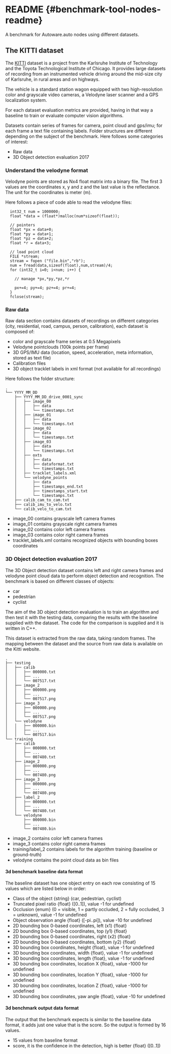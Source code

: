README {#benchmark-tool-nodes-readme}
=============================

A benchmark for Autoware.auto nodes using different datasets.


## The KITTI dataset

The [KITTI](http://www.cvlibs.net/datasets/kitti/) dataset is a project from the
Karlsruhe Institute of Technology and the Toyota Technological Institute of
Chicago. It provides large datasets of recording from an instrumented vehicle
driving around the mid-size city of Karlsruhe, in rural areas and on highways.

The vehicle is a standard station wagon equipped with two high-resolution color
and grayscale video cameras, a Velodyne laser scanner and a GPS localization
system.

For each dataset evaluation metrics are provided, having in that way a baseline
to train or evaluate computer vision algorithms.

Datasets contain series of frames for camera, point cloud and gps/imu; for
each frame a text file containing labels. Folder structures are different
depending on the subject of the benchmark. Here follows some categories of
interest:

- Raw data
- 3D Object detection evaluation 2017

### Understand the velodyne format

Velodyne points are stored as Nx4 float matrix into a binary file.
The first 3 values are the coordinates x, y and z and the last value is the
reflectance.
The unit for the coordinates is meter (m).

Here follows a piece of code able to read the velodyne files:

```{cpp}
  int32_t num = 1000000;
  float *data = (float*)malloc(num*sizeof(float));

  // pointers
  float *px = data+0;
  float *py = data+1;
  float *pz = data+2;
  float *r = data+3;

  // load point cloud
  FILE *stream;
  stream = fopen ("file.bin","rb");
  num = fread(data,sizeof(float),num,stream)/4;
  for (int32_t i=0; i<num; i++) {

    // manage *px,*py,*pz,*r

    px+=4; py+=4; pz+=4; pr+=4;
  }
  fclose(stream);
```

### Raw data

Raw data section contains datasets of recordings on different categories (city,
residential, road, campus, person, calibration), each dataset is composed of:

- color and grayscale frame series at 0.5 Megapixels
- Velodyne pointclouds (100k points per frame)
- 3D GPS/IMU data (location, speed, acceleration, meta information,
  stored as text file)
- Calibration files
- 3D object tracklet labels in xml format (not available for all recordings)

Here follows the folder structure:

```
.
└── YYYY_MM_DD
    ├── YYYY_MM_DD_drive_0001_sync
    │   ├── image_00
    │   │   ├── data
    │   │   └── timestamps.txt
    │   ├── image_01
    │   │   ├── data
    │   │   └── timestamps.txt
    │   ├── image_02
    │   │   ├── data
    │   │   └── timestamps.txt
    │   ├── image_03
    │   │   ├── data
    │   │   └── timestamps.txt
    │   ├── oxts
    │   │   ├── data
    │   │   ├── dataformat.txt
    │   │   └── timestamps.txt
    │   ├── tracklet_labels.xml
    │   └── velodyne_points
    │       ├── data
    │       ├── timestamps_end.txt
    │       ├── timestamps_start.txt
    │       └── timestamps.txt
    ├── calib_cam_to_cam.txt
    ├── calib_imu_to_velo.txt
    └── calib_velo_to_cam.txt
```
* image_00 contains grayscale left camera frames
* image_01 contains grayscale right camera frames
* image_02 contains color left camera frames
* image_03 contains color right camera frames
* tracklet_labels.xml contains recognized objects with bounding boxes coordinates

### 3D Object detection evaluation 2017

The 3D Object detection dataset contains left and right camera frames and
velodyne point cloud data to perform object detection and recognition.
The benchmark is based on different classes of objects:

- car
- pedestrian
- cyclist

The aim of the 3D object detection evaluation is to train an algorithm and then
test it with the testing data, comparing the results with the baseline supplied
with the dataset.
The code for the comparison is supplied and it is written in C++.

This dataset is extracted from the raw data, taking random frames. The mapping
between the dataset and the source from raw data is available on the Kitti
website.

```
.
├── testing
│   ├── calib
│   │   ├── 000000.txt
│   │   ├── ...
│   │   └── 007517.txt
│   ├── image_2
│   │   ├── 000000.png
│   │   ├── ...
│   │   └── 007517.png
│   ├── image_3
│   │   ├── 000000.png
│   │   ├── ...
│   │   └── 007517.png
│   └── velodyne
│   │   ├── 000000.bin
│   │   ├── ...
│   │   └── 007517.bin
└── training
    ├── calib
    │   ├── 000000.txt
    │   ├── ...
    │   └── 007480.txt
    ├── image_2
    │   ├── 000000.png
    │   ├── ...
    │   └── 007480.png
    ├── image_3
    │   ├── 000000.png
    │   ├── ...
    │   └── 007480.png
    ├── label_2
    │   ├── 000000.txt
    │   ├── ...
    │   └── 007480.txt
    └── velodyne
        ├── 000000.bin
        ├── ...
        └── 007480.bin
```

- image_2 contains color left camera frames
- image_3 contains color right camera frames
- training/label_2 contains labels for the algorithm training (baseline or
  ground-truth)
- velodyne contains the point cloud data as bin files


#### 3d benchmark baseline data format

The baseline dataset has one object entry on each row consisting of 15 values
which are listed below in order:

- Class of the object {string} (car, pedestrian, cyclist)
- Truncated pixel ratio {float} ([0..1]), value -1 for undefined
- Occlusion {enum} (0 = visible, 1 = partly occluded, 2 = fully occluded,
  3 = unknown), value -1 for undefined
- Object observation angle {float} ([-pi..pi]), value -10 for undefined
- 2D bounding box 0-based coordinates, left (x1) {float}
- 2D bounding box 0-based coordinates, top (y1) {float}
- 2D bounding box 0-based coordinates, right (x2) {float}
- 2D bounding box 0-based coordinates, bottom (y2) {float}
- 3D bounding box coordinates, height {float}, value -1 for undefined
- 3D bounding box coordinates, width {float}, value -1 for undefined
- 3D bounding box coordinates, length {float}, value -1 for undefined
- 3D bounding box coordinates, location X {float}, value -1000 for undefined
- 3D bounding box coordinates, location Y {float}, value -1000 for undefined
- 3D bounding box coordinates, location Z {float}, value -1000 for undefined
- 3D bounding box coordinates, yaw angle {float}, value -10 for undefined

#### 3d benchmark output data format

The output that the benchmark expects is similar to the baseline data format, it
adds just one value that is the score. So the output is formed by 16 values.

- 15 values from baseline format
- score, it is the confidence in the detection, high is better {float} ([0..1])
